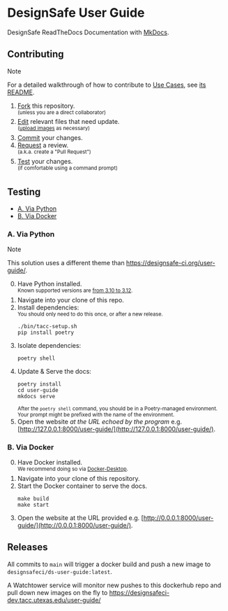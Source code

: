 # DesignSafe User Guide

DesignSafe ReadTheDocs Documentation with [MkDocs](https://mkdocs.readthedocs.io/).

## Contributing

> [!NOTE]
> For a detailed walkthrough of how to contribute to [Use Cases](https://www.designsafe-ci.org/user-guide/usecases/), see [its README](https://github.com/DesignSafe-CI/DS-User-Guide/blob/main/user-guide/docs/usecases/README.md).

1. [Fork](https://docs.github.com/en/pull-requests/collaborating-with-pull-requests/working-with-forks/fork-a-repo) this repository.\
    <sup>(unless you are a direct collaborator)</sup>
2. [Edit](https://docs.github.com/en/repositories/working-with-files/managing-files/editing-files) relevant files that need update.\
    <sup>([upload images](https://docs.github.com/en/repositories/working-with-files/managing-files/adding-a-file-to-a-repository) as necessary)</sup>
4. [Commit](https://docs.github.com/en/pull-requests/committing-changes-to-your-project/creating-and-editing-commits/about-commits) your changes.
5. [Request](https://docs.github.com/en/pull-requests/collaborating-with-pull-requests/proposing-changes-to-your-work-with-pull-requests/creating-a-pull-request) a review.\
    <sup>(a.k.a. create a "Pull Request")</sup>
6. [Test](#testing) your changes.\
    <sup>(if comfortable using a command prompt)</sup>

## Testing

- [A. Via Python](#a-via-python)
- [B. Via Docker](#b-via-docker)

### A. Via Python

> [!NOTE]
> This solution uses a different theme than https://designsafe-ci.org/user-guide/.

0. Have Python installed.\
    <sup>Known supported versions are [from 3.10 to 3.12](https://github.com/DesignSafe-CI/DS-User-Guide/blob/6c22d2f/pyproject.toml).</sup>
1. Navigate into your clone of this repo.
2. Install dependencies:\
    <sup>You should only need to do this once, or after a new release.</sup>
    ```shell
    ./bin/tacc-setup.sh
    pip install poetry

    ```
3. Isolate dependencies:
    ```shell
    poetry shell

    ```
4. Update & Serve the docs:
    ```shell
    poetry install
    cd user-guide
    mkdocs serve

    ```
    <sup>After the `poetry shell` command, you should be in a Poetry-managed environment. Your prompt might be prefixed with the name of the environment.</sup>
5. Open the website _at the URL echoed by the program_ e.g.
    [http://127.0.0.1:8000/user-guide/](http://127.0.0.1:8000/user-guide/).

### B. Via Docker

0. Have Docker installed.\
    <sup>We recommend doing so via [Docker-Desktop](https://www.docker.com/products/docker-desktop).</sup>
1. Navigate into your clone of this repository.
2. Start the Docker container to serve the docs.
    ```shell
    make build
    make start

    ```
3. Open the website at the URL provided e.g.
    [http://0.0.0.1:8000/user-guide/](http://0.0.0.1:8000/user-guide/).

## Releases

All commits to `main` will trigger a docker build and push a new image to `designsafeci/ds-user-guide:latest`.

A Watchtower service will monitor new pushes to this dockerhub repo and pull down new images on the fly to https://designsafeci-dev.tacc.utexas.edu/user-guide/
